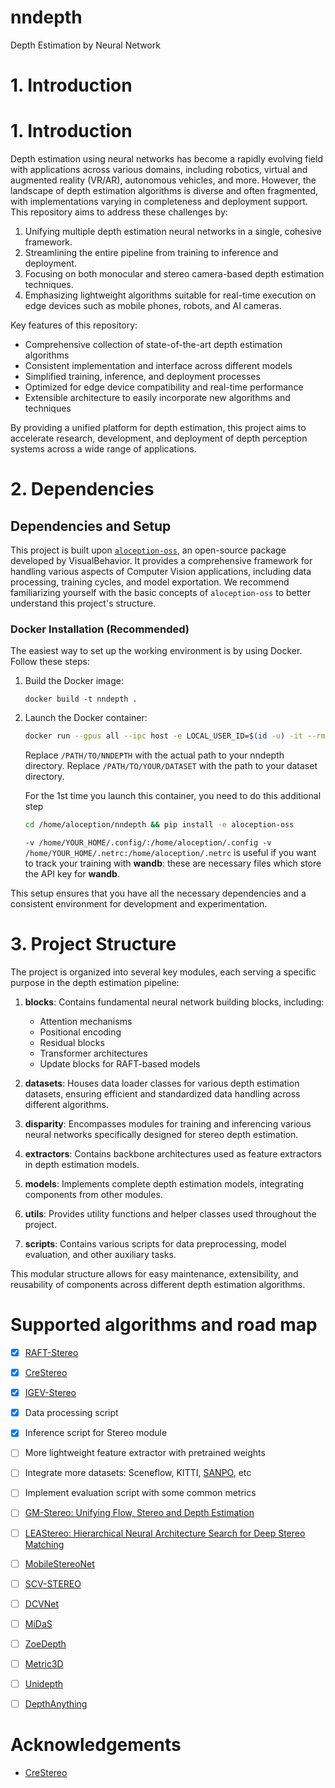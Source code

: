 # nndepth
Depth Estimation by Neural Network


# 1. Introduction
# 1. Introduction

Depth estimation using neural networks has become a rapidly evolving field with applications across various domains, including robotics, virtual and augmented reality (VR/AR), autonomous vehicles, and more. However, the landscape of depth estimation algorithms is diverse and often fragmented, with implementations varying in completeness and deployment support. This repository aims to address these challenges by:

1. Unifying multiple depth estimation neural networks in a single, cohesive framework.
2. Streamlining the entire pipeline from training to inference and deployment.
3. Focusing on both monocular and stereo camera-based depth estimation techniques.
4. Emphasizing lightweight algorithms suitable for real-time execution on edge devices such as mobile phones, robots, and AI cameras.

Key features of this repository:
- Comprehensive collection of state-of-the-art depth estimation algorithms
- Consistent implementation and interface across different models
- Simplified training, inference, and deployment processes
- Optimized for edge device compatibility and real-time performance
- Extensible architecture to easily incorporate new algorithms and techniques

By providing a unified platform for depth estimation, this project aims to accelerate research, development, and deployment of depth perception systems across a wide range of applications.

# 2. Dependencies
## Dependencies and Setup

This project is built upon [`aloception-oss`](https://github.com/Visual-Behavior/aloception-oss), an open-source package developed by VisualBehavior. It provides a comprehensive framework for handling various aspects of Computer Vision applications, including data processing, training cycles, and model exportation. We recommend familiarizing yourself with the basic concepts of `aloception-oss` to better understand this project's structure.

### Docker Installation (Recommended)

The easiest way to set up the working environment is by using Docker. Follow these steps:

1. Build the Docker image:
   ```
   docker build -t nndepth .
   ```

2. Launch the Docker container:
   ```bash
   docker run --gpus all --ipc host -e LOCAL_USER_ID=$(id -u) -it --rm -v /PATH/TO/YOUR/DATASET:/data -v /PATH/TO/NNDEPTH:/home/aloception/nndepth  -v /home/YOUR_HOME/.config/:/home/aloception/.config -v /home/YOUR_HOME/.netrc:/home/aloception/.netrc --privileged -e DISPLAY=$DISPLAY -v /tmp/.X11-unix:/tmp/.X11-unix nndepth
   ```

   Replace `/PATH/TO/NNDEPTH` with the actual path to your nndepth directory.
   Replace `/PATH/TO/YOUR/DATASET` with the path to your dataset directory.

   For the 1st time you launch this container, you need to do this additional step
   ```bash
   cd /home/aloception/nndepth && pip install -e aloception-oss
   ```

   `-v /home/YOUR_HOME/.config/:/home/aloception/.config -v /home/YOUR_HOME/.netrc:/home/aloception/.netrc` is useful if you want to track your training with **wandb**: these are necessary files which store the API key for **wandb**.

This setup ensures that you have all the necessary dependencies and a consistent environment for development and experimentation.

# 3. Project Structure

The project is organized into several key modules, each serving a specific purpose in the depth estimation pipeline:

1. **blocks**: Contains fundamental neural network building blocks, including:
   - Attention mechanisms
   - Positional encoding
   - Residual blocks
   - Transformer architectures
   - Update blocks for RAFT-based models

2. **datasets**: Houses data loader classes for various depth estimation datasets, ensuring efficient and standardized data handling across different algorithms.

3. **disparity**: Encompasses modules for training and inferencing various neural networks specifically designed for stereo depth estimation.

4. **extractors**: Contains backbone architectures used as feature extractors in depth estimation models.

5. **models**: Implements complete depth estimation models, integrating components from other modules.

6. **utils**: Provides utility functions and helper classes used throughout the project.

7. **scripts**: Contains various scripts for data preprocessing, model evaluation, and other auxiliary tasks.

This modular structure allows for easy maintenance, extensibility, and reusability of components across different depth estimation algorithms.


# Supported algorithms and road map
- [x] [RAFT-Stereo](https://arxiv.org/pdf/2109.07547.pdf)
- [x] [CreStereo](https://arxiv.org/abs/2203.11483)
- [x] [IGEV-Stereo](https://arxiv.org/pdf/2303.06615.pdf)
- [x] Data processing script
- [x] Inference script for Stereo module
- [ ] More lightweight feature extractor with pretrained weights
- [ ] Integrate more datasets: Sceneflow, KITTI, [SANPO](https://blog.research.google/2023/10/sanpo-scene-understanding-accessibility.html), etc
- [ ] Implement evaluation script with some common metrics
- [ ] [GM-Stereo: Unifying Flow, Stereo and Depth Estimation](https://arxiv.org/pdf/2211.05783.pdf)
- [ ] [LEAStereo: Hierarchical Neural Architecture Search for Deep Stereo Matching](https://proceedings.neurips.cc/paper/2020/file/fc146be0b230d7e0a92e66a6114b840d-Paper.pdf)
- [ ] [MobileStereoNet](https://arxiv.org/pdf/2108.09770.pdf)
- [ ] [SCV-STEREO](https://arxiv.org/pdf/2107.08187.pdf)
- [ ] [DCVNet](https://arxiv.org/pdf/2103.17271.pdf)
- [ ] [MiDaS](https://arxiv.org/abs/1907.01341)
- [ ] [ZoeDepth](https://arxiv.org/abs/2302.12288)
- [ ] [Metric3D](https://jugghm.github.io/Metric3Dv2/)
- [ ] [Unidepth](https://github.com/lpiccinelli-eth/unidepth)
- [ ] [DepthAnything](https://arxiv.org/pdf/2401.10891)


# Acknowledgements
- [CreStereo](https://github.com/megvii-research/CREStereo)
